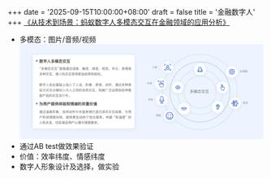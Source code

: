 +++
date = '2025-09-15T10:00:00+08:00'
draft = false
title = '金融数字人'
+++
[《从技术到场景：蚂蚁数字人多模态交互在金融领域的应用分析》](https://km.woa.com/articles/show/629876?kmref=badge)
<!--more-->

- 多模态：图片/音频/视频 ![img.png](img.png)
- 通过AB test做效果验证
- 价值：效率纬度、情感纬度
- 数字人形象设计及选择，做实验
